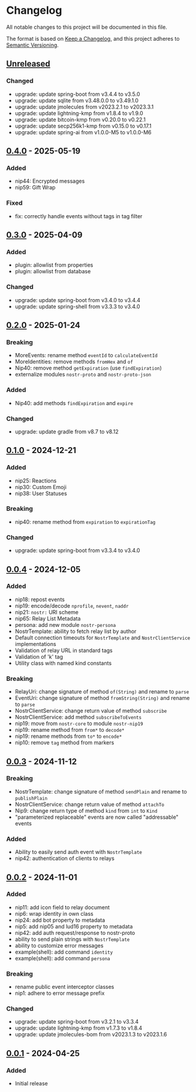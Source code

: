 # Changelog
All notable changes to this project will be documented in this file.

The format is based on [Keep a Changelog](https://keepachangelog.com/en/1.0.0/),
and this project adheres to [Semantic Versioning](https://semver.org/spec/v2.0.0.html).

## [Unreleased]
### Changed
- upgrade: update spring-boot from v3.4.4 to v3.5.0
- upgrade: update sqlite from v3.48.0.0 to v3.49.1.0
- upgrade: update jmolecules from v2023.2.1 to v2023.3.1
- upgrade: update lightning-kmp from v1.8.4 to v1.9.0
- upgrade: update bitcoin-kmp from v0.20.0 to v0.22.1
- upgrade: update secp256k1-kmp from v0.15.0 to v0.17.1
- upgrade: update spring-ai from v1.0.0-M5 to v1.0.0-M6

## [0.4.0] - 2025-05-19
### Added
- nip44: Encrypted messages
- nip59: Gift Wrap

### Fixed
- fix: correctly handle events without tags in tag filter

## [0.3.0] - 2025-04-09
### Added
- plugin: allowlist from properties
- plugin: allowlist from database

### Changed
- upgrade: update spring-boot from v3.4.0 to v3.4.4
- upgrade: update spring-shell from v3.3.3 to v3.4.0

## [0.2.0] - 2025-01-24
### Breaking
- MoreEvents: rename method `eventId` to `calculateEventId`
- MoreIdentities: remove methods `fromHex` and `of`
- Nip40: remove method `getExpiration` (use `findExpiration`)
- externalize modules `nostr-proto` and `nostr-proto-json`

### Added
- Nip40: add methods `findExpiration` and `expire`

### Changed
- upgrade: update gradle from v8.7 to v8.12

## [0.1.0] - 2024-12-21
### Added
- nip25: Reactions
- nip30: Custom Emoji
- nip38: User Statuses

### Breaking
- nip40: rename method from `expiration` to `expirationTag`

### Changed
- upgrade: update spring-boot from v3.3.4 to v3.4.0

## [0.0.4] - 2024-12-05
### Added
- nip18: repost events
- nip19: encode/decode `nprofile`, `nevent`, `naddr`
- nip21: `nostr:` URI scheme
- nip65: Relay List Metadata
- persona: add new module `nostr-persona`
- NostrTemplate: ability to fetch relay list by author
- Default connection timeouts for `NostrTemplate` and `NostrClientService` implementations
- Validation of relay URL in standard tags
- Validation of 'k' tag
- Utility class with named kind constants

### Breaking
- RelayUri: change signature of method `of(String)` and rename to `parse`
- EventUri: change signature of method `fromString(String)` and rename to `parse`
- NostrClientService: change return value of method `subscribe`
- NostrClientService: add method `subscribeToEvents`
- nip19: move from `nostr-core` to module `nostr-nip19`
- nip19: rename method from `from*` to `decode*`
- nip19: rename methods from `to*` to `encode*`
- nip10: remove `tag` method from markers

## [0.0.3] - 2024-11-12
### Breaking
- NostrTemplate: change signature of method `sendPlain` and rename to `publishPlain`
- NostrClientService: change return value of method `attachTo`
- Nip9: change return type of method `kind` from `int` to `Kind`
- "parameterized replaceable" events are now called "addressable" events

### Added
- Ability to easily send auth event with `NostrTemplate`
- nip42: authentication of clients to relays

## [0.0.2] - 2024-11-01
### Added
- nip11: add icon field to relay document
- nip6: wrap identity in own class
- nip24: add bot property to metadata
- nip5: add nip05 and lud16 property to metadata
- nip42: add auth request/response to nostr-proto
- ability to send plain strings with `NostrTemplate`
- ability to customize error messages
- example(shell): add command `identity`
- example(shell): add command `persona`

### Breaking
- rename public event interceptor classes
- nip1: adhere to error message prefix

### Changed
- upgrade: update spring-boot from v3.2.1 to v3.3.4
- upgrade: update lightning-kmp from v1.7.3 to v1.8.4
- upgrade: update jmolecules-bom from v2023.1.3 to v2023.1.6

## [0.0.1] - 2024-04-25
### Added
- Initial release

[Unreleased]: https://github.com/theborakompanioni/nostr-spring-boot-starter/compare/0.4.0...HEAD
[0.4.0]: https://github.com/theborakompanioni/nostr-spring-boot-starter/compare/0.3.0...0.4.0
[0.3.0]: https://github.com/theborakompanioni/nostr-spring-boot-starter/compare/0.2.0...0.3.0
[0.2.0]: https://github.com/theborakompanioni/nostr-spring-boot-starter/compare/0.1.0...0.2.0
[0.1.0]: https://github.com/theborakompanioni/nostr-spring-boot-starter/compare/0.0.4...0.1.0
[0.0.4]: https://github.com/theborakompanioni/nostr-spring-boot-starter/compare/0.0.3...0.0.4
[0.0.3]: https://github.com/theborakompanioni/nostr-spring-boot-starter/compare/0.0.2...0.0.3
[0.0.2]: https://github.com/theborakompanioni/nostr-spring-boot-starter/compare/0.0.1...0.0.2
[0.0.1]: https://github.com/theborakompanioni/nostr-spring-boot-starter/releases/tag/0.0.1
